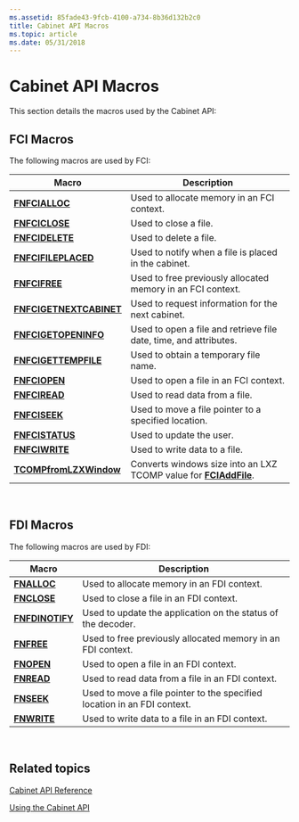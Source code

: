 ```yaml
---
ms.assetid: 85fade43-9fcb-4100-a734-8b36d132b2c0
title: Cabinet API Macros
ms.topic: article
ms.date: 05/31/2018
---
```


# Cabinet API Macros

This section details the macros used by the Cabinet API:

## FCI Macros

The following macros are used by FCI:



| Macro                                              | Description                                                                                    |
|----------------------------------------------------|------------------------------------------------------------------------------------------------|
| [**FNFCIALLOC**](/windows/desktop/api/fci/nf-fci-fnfcialloc)                   | Used to allocate memory in an FCI context.<br/>                                          |
| [**FNFCICLOSE**](/windows/desktop/api/fci/nf-fci-fnfciclose)                   | Used to close a file.<br/>                                                               |
| [**FNFCIDELETE**](/windows/desktop/api/fci/nf-fci-fnfcidelete)                 | Used to delete a file.<br/>                                                              |
| [**FNFCIFILEPLACED**](/windows/desktop/api/fci/nf-fci-fnfcifileplaced)         | Used to notify when a file is placed in the cabinet.<br/>                                |
| [**FNFCIFREE**](/windows/desktop/api/fci/nf-fci-fnfcifree)                     | Used to free previously allocated memory in an FCI context.<br/>                         |
| [**FNFCIGETNEXTCABINET**](/windows/desktop/api/fci/nf-fci-fnfcigetnextcabinet) | Used to request information for the next cabinet.<br/>                                   |
| [**FNFCIGETOPENINFO**](/windows/desktop/api/fci/nf-fci-fnfcigetopeninfo)       | Used to open a file and retrieve file date, time, and attributes.<br/>                   |
| [**FNFCIGETTEMPFILE**](/windows/desktop/api/fci/nf-fci-fnfcigettempfile)       | Used to obtain a temporary file name.<br/>                                               |
| [**FNFCIOPEN**](/windows/desktop/api/fci/nf-fci-fnfciopen)                     | Used to open a file in an FCI context.<br/>                                              |
| [**FNFCIREAD**](/windows/desktop/api/fci/nf-fci-fnfciread)                     | Used to read data from a file.<br/>                                                      |
| [**FNFCISEEK**](/windows/desktop/api/fci/nf-fci-fnfciseek)                     | Used to move a file pointer to a specified location.<br/>                                |
| [**FNFCISTATUS**](/windows/desktop/api/fci/nf-fci-fnfcistatus)                 | Used to update the user.<br/>                                                            |
| [**FNFCIWRITE**](/windows/desktop/api/fci/nf-fci-fnfciwrite)                   | Used to write data to a file.<br/>                                                       |
| [**TCOMPfromLZXWindow**](/windows/desktop/api/fdi_fci_types/nf-fdi_fci_types-tcompfromlzxwindow)   | Converts windows size into an LXZ TCOMP value for [**FCIAddFile**](/windows/desktop/api/Fci/nf-fci-fciaddfile).<br/> |



 

## FDI Macros

The following macros are used by FDI:



| Macro                              | Description                                                                         |
|------------------------------------|-------------------------------------------------------------------------------------|
| [**FNALLOC**](/windows/desktop/api/fdi/nf-fdi-fnalloc)         | Used to allocate memory in an FDI context.<br/>                               |
| [**FNCLOSE**](/windows/desktop/api/fdi/nf-fdi-fnclose)         | Used to close a file in an FDI context.<br/>                                  |
| [**FNFDINOTIFY**](/windows/desktop/api/fdi/nf-fdi-fnfdinotify) | Used to update the application on the status of the decoder.<br/>             |
| [**FNFREE**](/windows/desktop/api/fdi/nf-fdi-fnfree)           | Used to free previously allocated memory in an FDI context.<br/>              |
| [**FNOPEN**](/windows/desktop/api/fdi/nf-fdi-fnopen)           | Used to open a file in an FDI context.<br/>                                   |
| [**FNREAD**](/windows/desktop/api/fdi/nf-fdi-fnread)           | Used to read data from a file in an FDI context.<br/>                         |
| [**FNSEEK**](/windows/desktop/api/fdi/nf-fdi-fnseek)           | Used to move a file pointer to the specified location in an FDI context.<br/> |
| [**FNWRITE**](/windows/desktop/api/fdi/nf-fdi-fnwrite)         | Used to write data to a file in an FDI context.<br/>                          |



 

## Related topics

<dl> <dt>

[Cabinet API Reference](cabinet-api-reference.md)
</dt> <dt>

[Using the Cabinet API](using-the-cabinet-api.md)
</dt> </dl>

 

 




